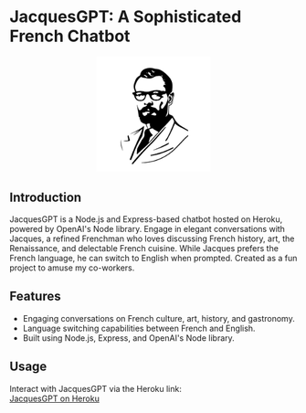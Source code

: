 # JacquesGPT: A Sophisticated French Chatbot

<div align="center">
<img src="media/avatar-head.png" alt="Avatar head" width="200"/>
</div>

## Introduction
JacquesGPT is a Node.js and Express-based chatbot hosted on Heroku, powered by OpenAI's Node library. Engage in elegant conversations with Jacques, a refined Frenchman who loves discussing French history, art, the Renaissance, and delectable French cuisine. While Jacques prefers the French language, he can switch to English when prompted. Created as a fun project to amuse my co-workers.

## Features
- Engaging conversations on French culture, art, history, and gastronomy.
- Language switching capabilities between French and English.
- Built using Node.js, Express, and OpenAI's Node library.

## Usage
Interact with JacquesGPT via the Heroku link:  
[JacquesGPT on Heroku](https://jacques-gpt-e99d0c81d4e8.herokuapp.com/)
